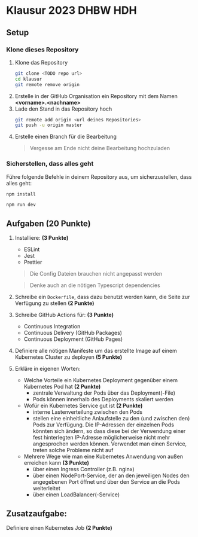 # Klausur 2023 DHBW HDH

## Setup

### Klone dieses Repository

1. Klone das Repository
    ```bash
    git clone <TODO repo url>
    cd klausur
    git remote remove origin
    ```
2. Erstelle in der GitHub Organisation ein Repository mit dem Namen **\<vorname>.\<nachname>**
3. Lade den Stand in das Repository hoch
   ```bash
   git remote add origin <url deines Repositories>
   git push -u origin master
   ```
4. Erstelle einen Branch für die Bearbeitung
   > Vergesse am Ende nicht deine Bearbeitung hochzuladen

### Sicherstellen, dass alles geht

Führe folgende Befehle in deinem Repository aus, um sicherzustellen, dass alles geht:

```bash
npm install

npm run dev
```

## Aufgaben (20 Punkte)

1. Installiere: **(3 Punkte)**
   * ESLint
   * Jest
   * Prettier
   > Die Config Dateien brauchen nicht angepasst werden
   
   > Denke auch an die nötigen Typescript dependencies
2. Schreibe ein `Dockerfile`, dass dazu benutzt werden kann, die Seite zur Verfügung zu stellen **(2 Punkte)**
3. Schreibe GitHub Actions für: **(3 Punkte)**
   * Continuous Integration
   * Continuous Delivery (GitHub Packages)
   * Continuous Deployment (GitHub Pages)
4. Definiere alle nötigen Manifeste um das erstellte Image auf einem Kubernetes Cluster zu deployen **(5 Punkte)**
5. Erkläre in eigenen Worten:
   * Welche Vorteile ein Kubernetes Deployment gegenüber einem Kubernetes Pod hat **(2 Punkte)**
     * zentrale Verwaltung der Pods über das Deployment(-File)
     * Pods können innerhalb des Deployments skaliert werden
   * Wofür ein Kubernetes Service gut ist **(2 Punkte)**
     * interne Lastenverteilung zwischen den Pods
     * stellen eine einheitliche Anlaufstelle zu den (und zwischen den) Pods zur Verfügung. Die IP-Adressen der einzelnen Pods könnten sich ändern, so dass diese bei der Verwendung einer fest hinterlegten IP-Adresse möglicherweise nicht mehr angesprochen werden können. Verwendet man einen Service, treten solche Probleme nicht auf
   * Mehrere Wege wie man eine Kubernetes Anwendung von außen erreichen kann **(3 Punkte)**
     * über einen Ingress Controller (z.B. nginx)
     * über einen NodePort-Service, der an den jeweiligen Nodes den angegebenen Port öffnet und über den Service an die Pods weiterleitet
     * über einen LoadBalancer(-Service)

## Zusatzaufgabe:

Definiere einen Kubernetes Job **(2 Punkte)**